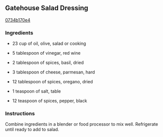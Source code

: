 ## Gatehouse Salad Dressing

[0734b170e4](http://www.food.com/recipe/gatehouse-salad-dressing-162556)

### Ingredients

 - 23 cup of oil, olive, salad or cooking

 - 5 tablespoon of vinegar, red wine

 - 2 tablespoon of spices, basil, dried

 - 3 tablespoon of cheese, parmesan, hard

 - 12 tablespoon of spices, oregano, dried

 - 1 teaspoon of salt, table

 - 12 teaspoon of spices, pepper, black

### Instructions

Combine ingredients in a blender or food processor to mix well. Refrigerate until ready to add to salad.